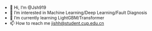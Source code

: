 - 👋 Hi, I’m @Jsh919
- 👀 I’m interested in Machine Learning/Deep Learning/Fault Diagnosis
- 🌱 I’m currently learning LightGBM/Transformer
- 📫 How to reach me jishh@student.cup.edu.cn

<!---
Jsh919/Jsh919 is a ✨ special ✨ repository because its `README.md` (this file) appears on your GitHub profile.
You can click the Preview link to take a look at your changes.
--->
